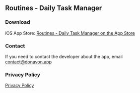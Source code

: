 ## Routines - Daily Task Manager
### Download
iOS App Store: [‎Routines - Daily Task Manager on the App Store](https://itunes.apple.com/us/app/routines-daily-task-manager/id1440566972?mt=8)

### Contact
If you need to contact the developer about the app, email [contact@donavon.app](mailto:contact@donavon.app)

### Privacy Policy
[Privacy Policy](https://donavon.app/privacy-policy)
